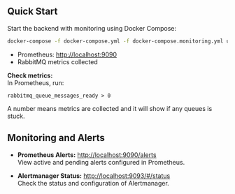 ## Quick Start
Start the backend with monitoring using Docker Compose:
```bash
docker-compose -f docker-compose.yml -f docker-compose.monitoring.yml up --build -d
```

- Prometheus: [http://localhost:9090](http://localhost:9090)
- RabbitMQ metrics collected

**Check metrics:**  
In Prometheus, run:
```promql
rabbitmq_queue_messages_ready > 0
```
A number means metrics are collected and it will show if any queues is stuck.

## Monitoring and Alerts
- **Prometheus Alerts:** [http://localhost:9090/alerts](http://localhost:9090/alerts)  
    View active and pending alerts configured in Prometheus.

- **Alertmanager Status:** [http://localhost:9093/#/status](http://localhost:9093/#/status)  
    Check the status and configuration of Alertmanager.